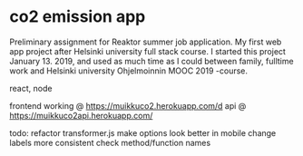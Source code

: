 # co2 emission app
Preliminary assignment for Reaktor summer job application.
My first web app project after Helsinki university full stack course.
I started this project January 13. 2019, and used as much time as I could between family, fulltime work and Helsinki university Ohjelmoinnin MOOC 2019 -course.

react, node 

frontend working @ https://muikkuco2.herokuapp.com/d
api @ https://muikkuco2api.herokuapp.com/

todo:
refactor transformer.js 
make options look better in mobile
change labels more consistent
check method/function names 
